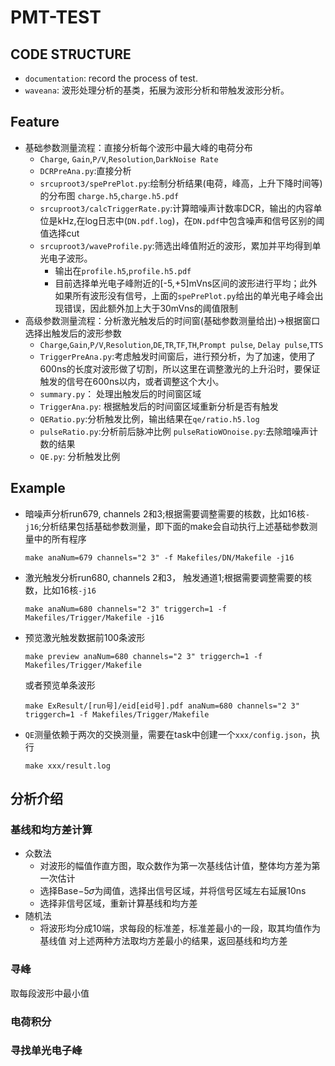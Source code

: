 # PMT-TEST
## CODE STRUCTURE
+ `documentation`: record the process of test.
+ `waveana`: 波形处理分析的基类，拓展为波形分析和带触发波形分析。

## Feature
+ 基础参数测量流程：直接分析每个波形中最大峰的电荷分布
  + `Charge`, `Gain`,`P/V`,`Resolution`,`DarkNoise Rate`
  + `DCRPreAna.py`:直接分析
  + `srcuproot3/spePrePlot.py`:绘制分析结果(电荷，峰高，上升下降时间等)的分布图 `charge.h5`,`charge.h5.pdf`
  + `srcuproot3/calcTriggerRate.py`:计算暗噪声计数率DCR，输出的内容单位是kHz,在log日志中(`DN.pdf.log`)，在`DN.pdf`中包含噪声和信号区别的阈值选择cut
  + `srcuproot3/waveProfile.py`:筛选出峰值附近的波形，累加并平均得到单光电子波形。
    + 输出在`profile.h5`,`profile.h5.pdf`
    + 目前选择单光电子峰附近的[-5,+5]mVns区间的波形进行平均；此外如果所有波形没有信号，上面的`spePrePlot.py`给出的单光电子峰会出现错误，因此额外加上大于30mVns的阈值限制
+ 高级参数测量流程：分析激光触发后的时间窗(基础参数测量给出)->根据窗口选择出触发后的波形参数
  + `Charge`,`Gain`,`P/V`,`Resolution`,`DE`,`TR`,`TF`,`TH`,`Prompt pulse`, `Delay pulse`,`TTS`
  + `TriggerPreAna.py`:考虑触发时间窗后，进行预分析，为了加速，使用了600ns的长度对波形做了切割，所以这里在调整激光的上升沿时，要保证触发的信号在600ns以内，或者调整这个大小。
  + `summary.py`： 处理出触发后的时间窗区域
  + `TriggerAna.py`: 根据触发后的时间窗区域重新分析是否有触发 
  + `QERatio.py`:分析触发比例，输出结果在`qe/ratio.h5.log` 
  + `pulseRatio.py`:分析前后脉冲比例 `pulseRatioWOnoise.py`:去除暗噪声计数的结果
  + `QE.py`: 分析触发比例
## Example
+ 暗噪声分析run679, channels 2和3;根据需要调整需要的核数，比如16核`-j16`;分析结果包括基础参数测量，即下面的make会自动执行上述基础参数测量中的所有程序
  ```
  make anaNum=679 channels="2 3" -f Makefiles/DN/Makefile -j16
  ```
+ 激光触发分析run680, channels 2和3， 触发通道1;根据需要调整需要的核数，比如16核`-j16`
  ```
  make anaNum=680 channels="2 3" triggerch=1 -f Makefiles/Trigger/Makefile -j16
  ```
+ 预览激光触发数据前100条波形
  ```
  make preview anaNum=680 channels="2 3" triggerch=1 -f Makefiles/Trigger/Makefile
  ```
  或者预览单条波形
  ```
  make ExResult/[run号]/eid[eid号].pdf anaNum=680 channels="2 3" triggerch=1 -f Makefiles/Trigger/Makefile
  ```
+ `QE`测量依赖于两次的交换测量，需要在task中创建一个`xxx/config.json`，执行
  ```
  make xxx/result.log
  ```
## 分析介绍
### 基线和均方差计算
+ 众数法
    + 对波形的幅值作直方图，取众数作为第一次基线估计值，整体均方差为第一次估计
    + 选择Base−5𝜎为阈值，选择出信号区域，并将信号区域左右延展10ns
    + 选择非信号区域，重新计算基线和均方差
+ 随机法
    + 将波形均分成10端，求每段的标准差，标准差最小的一段，取其均值作为基线值
对上述两种方法取均方差最小的结果，返回基线和均方差
### 寻峰
取每段波形中最小值
### 电荷积分
### 寻找单光电子峰
